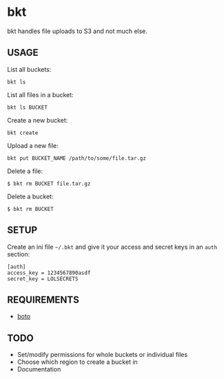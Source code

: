 bkt
===

bkt handles file uploads to S3 and not much else.



USAGE
-----

List all buckets:

    bkt ls


List all files in a bucket:

    bkt ls BUCKET


Create a new bucket:

    bkt create


Upload a new file:

    bkt put BUCKET_NAME /path/to/some/file.tar.gz


Delete a file:

    $ bkt rm BUCKET file.tar.gz


Delete a bucket:

    $ bkt rm BUCKET


SETUP
-----

Create an ini file `~/.bkt` and give it your access and secret
keys in an `auth` section:

    [auth]
    access_key = 1234567890asdf
    secret_key = LOLSECRETS



REQUIREMENTS
------------

* [boto](http://boto.cloudhackers.com/)



TODO
----

* Set/modify permissions for whole buckets or individual files
* Choose which region to create a bucket in
* Documentation
